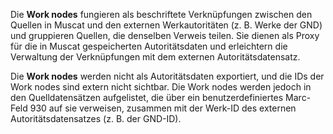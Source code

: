 Die **Work nodes** fungieren als beschriftete Verknüpfungen zwischen den Quellen in Muscat und den externen Werkautoritäten (z. B. Werke der GND) und gruppieren Quellen, die denselben Verweis teilen. Sie dienen als Proxy für die in Muscat gespeicherten Autoritätsdaten und erleichtern die Verwaltung der Verknüpfungen mit dem externen Autoritätsdatensatz.

Die **Work nodes** werden nicht als Autoritätsdaten exportiert, und die IDs der Work nodes sind extern nicht sichtbar. Die Work nodes werden jedoch in den Quelldatensätzen aufgelistet, die über ein benutzerdefiniertes Marc-Feld 930 auf sie verweisen, zusammen mit der Werk-ID des externen Autoritätsdatensatzes (z. B. der GND-ID).
